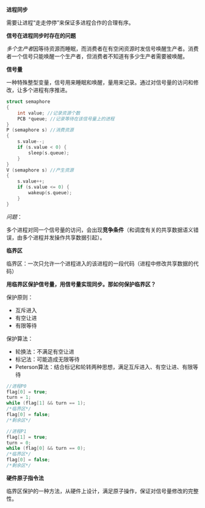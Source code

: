 **进程同步**

需要让进程“走走停停”来保证多进程合作的合理有序。



**信号在进程同步时存在的问题**

*多个生产者*因等待资源而睡眠，而消费者在有空闲资源时发信号唤醒生产者。消费者一个信号只能唤醒一个生产者，但消费者不知道有多少生产者需要被唤醒。



**信号量**

一种特殊整型变量，信号用来睡眠和唤醒，量用来记录。通过对信号量的访问和修改，让多个进程有序推进。

```c++
struct semaphore
{
    int value; //记录资源个数
    PCB *queue; //记录等待在该信号量上的进程
}
P (semaphore s) //消费资源
{
    s.value--;
    if (s.value < 0) {
        sleep(s.queue);
    }
}
V (semaphore s) //产生资源
{
    s.value++;
    if (s.value <= 0) {
        wakeup(s.queue);
    }
}
```

*问题*：

多个进程对同一个信号量的访问，会出现**竞争条件**（和调度有关的共享数据语义错误，由多个进程并发操作共享数据引起）。



**临界区**

临界区：一次只允许一个进程进入的该进程的一段代码（进程中修改共享数据的代码）



**用临界区保护信号量，用信号量实现同步。那如何保护临界区？**

保护原则：

- 互斥进入
- 有空让进
- 有限等待

保护算法：

- 轮换法：不满足有空让进
- 标记法：可能造成无限等待
- Peterson算法：结合标记和轮转两种思想，满足互斥进入、有空让进、有限等待

```c++
//进程P0
flag[0] = true;
turn = 1;
while (flag[1] && turn == 1);
/*临界区*/
flag[0] = false;
/*剩余区*/

//进程P1
flag[1] = true;
turn = 0;
while (flag[0] && turn == 0);
/*临界区*/
flag[0] = false;
/*剩余区*/
```



**硬件原子指令法**

临界区保护的一种方法，从硬件上设计，满足原子操作，保证对信号量修改的完整性。